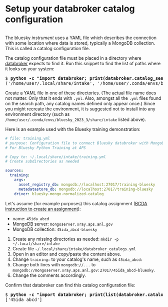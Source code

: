 # Setup your databroker catalog configuration

```{index} catalog; databroker
```


The bluesky *instrument* uses a YAML file which describes the connection
with some location where data is stored, typically a MongoDB collection.
This is called a catalog configuration file.

The catalog configuration file must be placed in a directory where
[databroker](https://blueskyproject.io/databroker/how-to/mongo-backed-catalog.html)
expects to find it.  Run this snippet to find the list of paths where it looks on your system:

<pre>
$ <b>python -c "import databroker; print(databroker.catalog_search_path())"</b>
('/home/user/.local/share/intake', '/home/user/.conda/envs/bluesky_2023_3/share/intake')
</pre>

Create a YAML file in one of these directories. (The actual file name does not
matter.  Only that it ends with `.yml`.  Also, amongst all the `.yml` files
found on the search path, any catalog names defined only appear once.)  Since
you might recreate the environment, it is suggested not to install into any
environment directory (such as
`/home/user/.conda/envs/bluesky_2023_3/share/intake` listed above).

Here is an example used with the Bluesky training demonstration:

```yaml
# file: training.yml
# purpose: Configuration file to connect Bluesky databroker with MongoDB
# For Bluesky Python Training at APS

# Copy to: ~/.local/share/intake/training.yml
# Create subdirectories as needed

sources:
  training:
    args:
      asset_registry_db: mongodb://localhost:27017/training-bluesky
      metadatastore_db: mongodb://localhost:27017/training-bluesky
    driver: bluesky-mongo-normalized-catalog
```

Let's assume (for example purposes) this catalog assignment ([BCDA instruction to create an assignment](https://git.aps.anl.gov/bcda/bluesky-catalogs/-/blob/master/README.md)):

- name: `45ida_abcd`
- MongoDB server: `mongoserver.xray.aps.anl.gov`
- MongoDB collection: `45ida_abcd-bluesky`

1. Create any missing directories as needed: `mkdir -p ~/.local/share/intake`
1. Create file `~/.local/share/intake/databroker_catalogs.yml`
1. Open in an editor and copy/paste the content above.
1. Change `training:` to your catalog's name, such as `45ida_abcd:`
1. Change both lines with `mongodb://...` to
   `mongodb://mongoserver.xray.aps.anl.gov:27017/45ida_abcd-bluesky`.
1. Change the comments accordingly.

Confirm that databroker can find this catalog configuration file:

<pre>
$ <b>python -c "import databroker; print(list(databroker.catalog))"</b> 
['45ida_abcd']
</pre>

